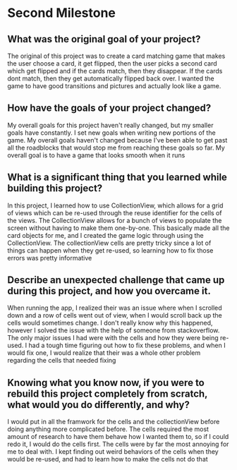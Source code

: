 # Second Milestone

## What was the original goal of your project?

The original of this project was to create a card matching game that makes the user choose a card, it get flipped, then the user picks a 
second card which get flipped and if the cards match, then they disappear. If the cards dont match, then they get automatically flipped 
back over. I wanted the game to have good transitions and pictures and actually look like a game.

## How have the goals of your project changed?
My overall goals for this project haven't really changed, but my smaller goals have constantly. I set new goals when writing new portions of the game. My overall goals haven't changed because I've been able to get past all the roadblocks that would stop me from reaching these goals so far. My overall goal is to have a game that looks smooth when it runs

## What is a significant thing that you learned while building this project?

In this project, I learned how to use CollectionView, which allows for a grid of views which can be re-used through the reuse identifier for the cells of the views. The CollectionView allows for a bunch of views to populate the screen without having to make them one-by-one. This basically made all the card objects for me, and I created the game logic through using the CollectionView. The collectionView cells
are pretty tricky since a lot of things can happen when they get re-used, so learning how to fix those errors was pretty informative



## Describe an unexpected challenge that came up during this project, and how you overcame it.

When running the app, I realized their was an issue where when I scrolled down and a row of cells went out of view, when I would scroll back up the cells would sometimes change. I don't really know why this happened, however I solved the issue with the help of someone from stackoverflow. The only major issues I had were with the cells and how they were being re-used. I had a tough time figuring out how to fix these problems, and when I would fix one, I would realize that their was a whole other problem regarding the cells that needed fixing

## Knowing what you know now, if you were to rebuild this project completely from scratch, what would you do differently, and why?

I would put in all the framwork for the cells and the collectionView before doing anything more complicated before. The cells required the most 
amount of research to have them behave how I wanted them to, so if I could redo it, I would do the cells first. The cells were by far the most annoying for me to deal with. I kept finding out weird behaviors of the cells when they would be re-used, and had to learn how to make the cells not do that

